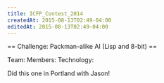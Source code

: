 ```yaml
---
title: ICFP_Contest_2014
createdAt: 2015-08-13T02:49-04:00
editedAt: 2015-08-13T02:49-04:00
---
```


== Challenge: Packman-alike AI (Lisp and 8-bit) ==

Team:
Members:
Technology:

Did this one in Portland with Jason!

